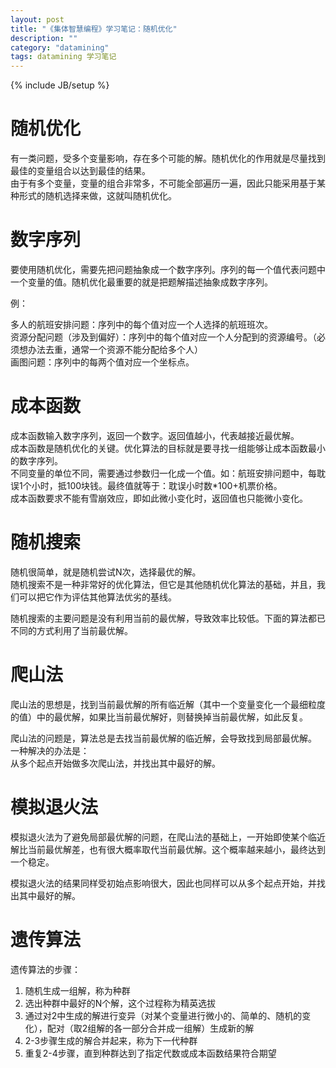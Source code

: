 ```yaml
---
layout: post
title: "《集体智慧编程》学习笔记：随机优化"
description: ""
category: "datamining"
tags: datamining 学习笔记
---
```

{% include JB/setup %}

# 随机优化

有一类问题，受多个变量影响，存在多个可能的解。随机优化的作用就是尽量找到最佳的变量组合以达到最佳的结果。  
由于有多个变量，变量的组合非常多，不可能全部遍历一遍，因此只能采用基于某种形式的随机选择来做，这就叫随机优化。  
  

# 数字序列

要使用随机优化，需要先把问题抽象成一个数字序列。序列的每一个值代表问题中一个变量的值。随机优化最重要的就是把题解描述抽象成数字序列。    

例：  

多人的航班安排问题：序列中的每个值对应一个人选择的航班班次。  
资源分配问题（涉及到偏好）：序列中的每个值对应一个人分配到的资源编号。（必须想办法去重，通常一个资源不能分配给多个人）  
画图问题：序列中的每两个值对应一个坐标点。


# 成本函数

成本函数输入数字序列，返回一个数字。返回值越小，代表越接近最优解。    
成本函数是随机优化的关键。优化算法的目标就是要寻找一组能够让成本函数最小的数字序列。  
不同变量的单位不同，需要通过参数归一化成一个值。如：航班安排问题中，每耽误1个小时，抵100块钱。最终值就等于：耽误小时数*100+机票价格。  
成本函数要求不能有雪崩效应，即如此微小变化时，返回值也只能微小变化。


# 随机搜索

随机很简单，就是随机尝试N次，选择最优的解。  
随机搜索不是一种非常好的优化算法，但它是其他随机优化算法的基础，并且，我们可以把它作为评估其他算法优劣的基线。

随机搜索的主要问题是没有利用当前的最优解，导致效率比较低。下面的算法都已不同的方式利用了当前最优解。


# 爬山法

爬山法的思想是，找到当前最优解的所有临近解（其中一个变量变化一个最细粒度的值）中的最优解，如果比当前最优解好，则替换掉当前最优解，如此反复。

爬山法的问题是，算法总是去找当前最优解的临近解，会导致找到局部最优解。  
一种解决的办法是：  
从多个起点开始做多次爬山法，并找出其中最好的解。  


# 模拟退火法

模拟退火法为了避免局部最优解的问题，在爬山法的基础上，一开始即使某个临近解比当前最优解差，也有很大概率取代当前最优解。这个概率越来越小，最终达到一个稳定。  

模拟退火法的结果同样受初始点影响很大，因此也同样可以从多个起点开始，并找出其中最好的解。



# 遗传算法

遗传算法的步骤：

1. 随机生成一组解，称为种群
2. 选出种群中最好的N个解，这个过程称为精英选拔
3. 通过对2中生成的解进行变异（对某个变量进行微小的、简单的、随机的变化），配对（取2组解的各一部分合并成一组解）生成新的解
4. 2-3步骤生成的解合并起来，称为下一代种群
5. 重复2-4步骤，直到种群达到了指定代数或成本函数结果符合期望




